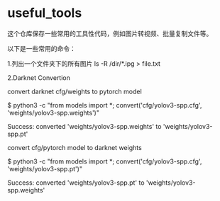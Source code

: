 # useful_tools
这个仓库保存一些常用的工具性代码，例如图片转视频、批量复制文件等。

以下是一些常用的命令：

1.列出一个文件夹下的所有图片
ls -R  /dir/*.ipg > file.txt 

2.Darknet Convertion

convert darknet cfg/weights to pytorch model

$ python3  -c "from models import *; convert('cfg/yolov3-spp.cfg', 'weights/yolov3-spp.weights')"

Success: converted 'weights/yolov3-spp.weights' to 'weights/yolov3-spp.pt'

convert cfg/pytorch model to darknet weights

$ python3  -c "from models import *; convert('cfg/yolov3-spp.cfg', 'weights/yolov3-spp.pt')"

Success: converted 'weights/yolov3-spp.pt' to 'weights/yolov3-spp.weights'
